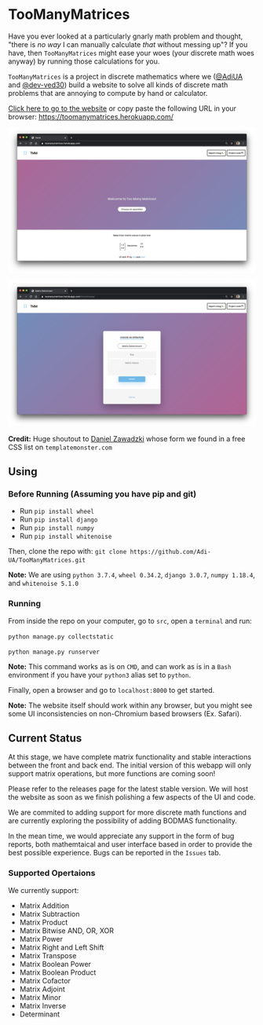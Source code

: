 # TooManyMatrices

Have you ever looked at a particularly gnarly math problem and thought, "there is _no way_ I can manually calculate _that_ without messing up"? If you have, then `TooManyMatrices` might ease your woes (your discrete math woes anyway) by running those calculations for you.

`TooManyMatrices` is a project in discrete mathematics where we ([@AdiUA](https://github.com/Adi-UA) and [@dev-ved30](https://github.com/dev-ved30)) build a website to solve all kinds of discrete math problems that are annoying to compute by hand or calculator.

[Click here to go to the website](https://toomanymatrices.herokuapp.com/) or copy paste the following URL in your browser: https://toomanymatrices.herokuapp.com/

![](images/Homepage.png)

![](images/operation.png)

**Credit:** Huge shoutout to [Daniel Zawadzki](https://codepen.io/danzawadzki/pens/showcase) whose form we found in a free CSS list on `templatemonster.com`

## Using 

### Before Running (Assuming you have pip and git)

* Run `pip install wheel`
* Run `pip install django`
* Run `pip install numpy`
* Run `pip install whitenoise`

Then, clone the repo with: `git clone https://github.com/Adi-UA/TooManyMatrices.git`

**Note:** We are using `python 3.7.4`, `wheel 0.34.2`, `django 3.0.7`, `numpy 1.18.4`, and `whitenoise 5.1.0`

### Running 

From inside the repo on your computer, go to `src`, open a `terminal` and run:

`python manage.py collectstatic`

`python manage.py runserver`

**Note:** This command works as is on `CMD`, and can work as is in a `Bash` environment if you have your `python3` alias set to `python`.

Finally, open a browser and go to `localhost:8000` to get started.

**Note:** The website itself should work within any browser, but you might see some UI inconsistencies on non-Chromium based browsers (Ex. Safari).

## Current Status

At this stage, we have complete matrix functionality and stable interactions between the front and back end. The initial version of this webapp will only support matrix operations, but more functions are coming soon! 

Please refer to the releases page for the latest stable version. We will host the website as soon as we finish polishing a few aspects of the UI and code.

We are commited to adding support for more discrete math functions and are currently exploring the possibility of adding BODMAS functionality. 

In the mean time, we would appreciate any support in the form of bug reports, both mathemtaical and user interface based in order to provide the best possible experience. Bugs can be reported in the `Issues` tab.

### Supported Opertaions

We currently support:
* Matrix Addition
* Matrix Subtraction
* Matrix Product
* Matrix Bitwise AND, OR, XOR
* Matrix Power
* Matrix Right and Left Shift
* Matrix Transpose
* Matrix Boolean Power
* Matrix Boolean Product
* Matrix Cofactor
* Matrix Adjoint
* Matrix Minor
* Matrix Inverse
* Determinant
